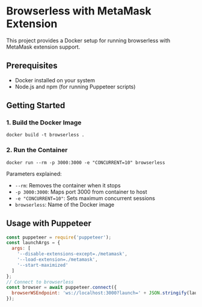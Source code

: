 # Browserless with MetaMask Extension

This project provides a Docker setup for running browserless with MetaMask extension support.

## Prerequisites

- Docker installed on your system
- Node.js and npm (for running Puppeteer scripts)

## Getting Started

### 1. Build the Docker Image
```
docker build -t browserless .
```
### 2. Run the Container
```
docker run --rm -p 3000:3000 -e "CONCURRENT=10" browserless
```
Parameters explained:
- `--rm`: Removes the container when it stops
- `-p 3000:3000`: Maps port 3000 from container to host
- `-e "CONCURRENT=10"`: Sets maximum concurrent sessions
- `browserless`: Name of the Docker image

## Usage with Puppeteer
```javascript
const puppeteer = require('puppeteer');
const launchArgs = {
  args: [
    '--disable-extensions-except=./metamask',
    '--load-extension=./metamask',
    '--start-maximized'
  ]
};
// Connect to browserless
const browser = await puppeteer.connect({
  browserWSEndpoint: 'ws://localhost:3000?launch=' + JSON.stringify(launchArgs),
});
```

